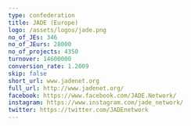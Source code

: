 ```yaml
---
type: confederation
title: JADE (Europe)
logo: /assets/logos/jade.png
no_of_JEs: 346
no_of_JEurs: 28000
no_of_projects: 4350
turnover: 14600000
conversion_rate: 1.2009
skip: false
short_url: www.jadenet.org
full_url: http://www.jadenet.org/
facebook: https://www.facebook.com/JADE.Network/
instagram: https://www.instagram.com/jade_network/
twitter: https://twitter.com/JADEnetwork
---
```


